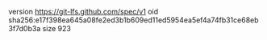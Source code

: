 version https://git-lfs.github.com/spec/v1
oid sha256:e17f398ea645a08fe2ed3b1b609ed11ed5954ea5ef4a74fb31ce68eb3f7d0b3a
size 923
